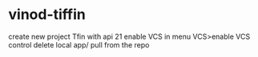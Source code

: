# vinod-tiffin
create new project Tfin with api 21
enable VCS in menu VCS>enable VCS control
delete local app/
pull from the repo
